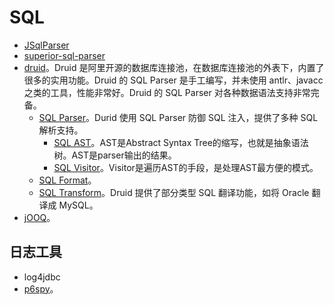 # SQL

* [JSqlParser](https://github.com/JSQLParser/JSqlParser)
* [superior-sql-parser](https://github.com/melin/superior-sql-parser)
* [druid](https://github.com/alibaba/druid)。Druid 是阿里开源的数据库连接池，在数据库连接池的外表下，内置了很多的实用功能。Druid 的 SQL Parser 是手工编写，并未使用 antlr、javacc 之类的工具，性能非常好。Druid 的 SQL Parser 对各种数据语法支持非常完备。
  * [SQL Parser](https://github.com/alibaba/druid/wiki/SQL-Parser)。Durid 使用 SQL Parser 防御 SQL 注入，提供了多种 SQL 解析支持。
    * [SQL AST](https://github.com/alibaba/druid/wiki/Druid_SQL_AST)。AST是Abstract Syntax Tree的缩写，也就是抽象语法树。AST是parser输出的结果。
    * [SQL Visitor](https://github.com/alibaba/druid/wiki/SQL-Parser#43-visitor)。Visitor是遍历AST的手段，是处理AST最方便的模式。
  * [SQL Format](https://github.com/alibaba/druid/wiki/SQL_Format)。
  * [SQL Transform](https://github.com/alibaba/druid/wiki/SQL-Parser#6-sql%E7%BF%BB%E8%AF%91)。Druid 提供了部分类型 SQL 翻译功能，如将 Oracle 翻译成 MySQL。
* [jOOQ](https://github.com/jOOQ/jOOQ)。

## 日志工具

* log4jdbc
* [p6spy](https://github.com/p6spy/p6spy)。